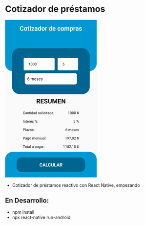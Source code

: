 # Cotizador de préstamos

<img src="./screenshot.jpg" alt="#" width="300"/>

- Cotizador de préstamos reactivo con React Native, empezando


## En Desarrollo:

- npm install
- npx react-native run-android
